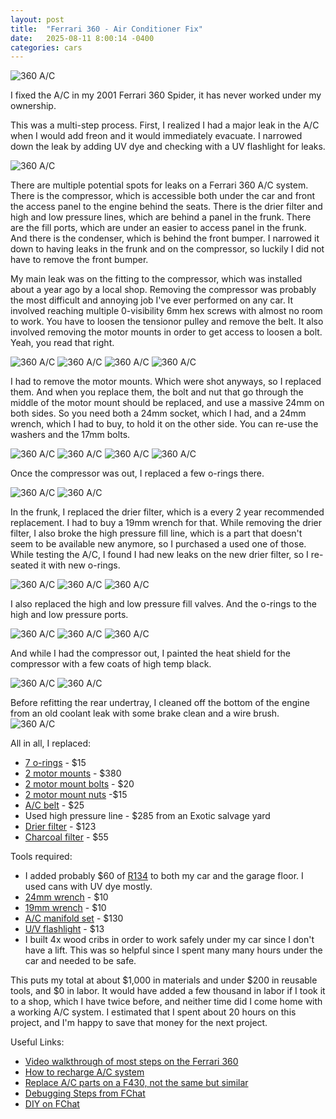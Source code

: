 ```yaml
---
layout: post
title:  "Ferrari 360 - Air Conditioner Fix"
date:   2025-08-11 8:00:14 -0400
categories: cars
---
```


![360 A/C](/images/ac/7.jpg)

I fixed the A/C in my 2001 Ferrari 360 Spider, it has never worked under my ownership. 

This was a multi-step process. First, I realized I had a major leak in the A/C when I would add freon and it would immediately evacuate. I narrowed down the leak by adding UV dye and checking with a UV flashlight for leaks. 

![360 A/C](/images/ac/19.jpg)

There are multiple potential spots for leaks on a Ferrari 360 A/C system. There is the compressor, which is accessible both under the car and front the access panel to the engine behind the seats. There is the drier filter and high and low pressure lines, which are behind a panel in the frunk. There are the fill ports, which are under an easier to access panel in the frunk. And there is the condenser, which is behind the front bumper. I narrowed it down to having leaks in the frunk and on the compressor, so luckily I did not have to remove the front bumper. 

My main leak was on the fitting to the compressor, which was installed about a year ago by a local shop. Removing the compressor was probably the most difficult and annoying job I've ever performed on any car. It involved reaching multiple 0-visibility 6mm hex screws with almost no room to work. You have to loosen the tensionor pulley and remove the belt. It also involved removing the motor mounts in order to get access to loosen a bolt. Yeah, you read that right. 

![360 A/C](/images/ac/3.jpg)
![360 A/C](/images/ac/4.jpg)
![360 A/C](/images/ac/5.jpg)
![360 A/C](/images/ac/6.jpg)

I had to remove the motor mounts. Which were shot anyways, so I replaced them. And when you replace them, the bolt and nut that go through the middle of the motor mount should be replaced, and use a massive 24mm on both sides. So you need both a 24mm socket, which I had, and a 24mm wrench, which I had to buy, to hold it on the other side. You can re-use the washers and the 17mm bolts. 

![360 A/C](/images/ac/8.jpg)
![360 A/C](/images/ac/9.jpg)
![360 A/C](/images/ac/10.jpg)
![360 A/C](/images/ac/11.jpg)
 
Once the compressor was out, I replaced a few o-rings there.

![360 A/C](/images/ac/12.jpg)
![360 A/C](/images/ac/13.jpg)

In the frunk, I replaced the drier filter, which is a every 2 year recommended replacement. I had to buy a 19mm wrench for that. While removing the drier filter, I also broke the high pressure fill line, which is a part that doesn't seem to be available new anymore, so I purchased a used one of those. While testing the A/C, I found I had new leaks on the new drier filter, so I re-seated it with new o-rings.

![360 A/C](/images/ac/16.jpg)
![360 A/C](/images/ac/17.jpg)
![360 A/C](/images/ac/18.jpg)

I also replaced the high and low pressure fill valves. And the o-rings to the high and low pressure ports. 

![360 A/C](/images/ac/20.jpg)
![360 A/C](/images/ac/21.jpg)
![360 A/C](/images/ac/22.jpg)

And while I had the compressor out, I painted the heat shield for the compressor with a few coats of high temp black.

![360 A/C](/images/ac/14.jpg)
![360 A/C](/images/ac/15.jpg)

Before refitting the rear undertray, I cleaned off the bottom of the engine from an old coolant leak with some brake clean and a wire brush. 
![360 A/C](/images/ac/2.jpg)

All in all, I replaced:
* [7 o-rings](https://amzn.to/3HrzT3O) - $15
* [2 motor mounts](https://awitalian.com/product/360-engine-mount-182142/) - $380
* [2 motor mount bolts](https://www.ricambiamerica.com/15864234-screw.html) - $20
* [2 motor mount nuts](https://www.ricambiamerica.com/176573-nut.html) -$15
* [A/C belt](https://www.ricambiamerica.com/201236-air-conditioning-belt.html) - $25
* Used high pressure line - $285 from an Exotic salvage yard
* [Drier filter](https://awitalian.com/product/ac-drier-filter-65628300/) - $123
* [Charcoal filter](https://www.ebay.com/itm/332890585711) - $55

Tools required: 
* I added probably $60 of [R134](https://amzn.to/4lhJech) to both my car and the garage floor. I used cans with UV dye mostly.  
* [24mm wrench](https://amzn.to/4lnxDIW) - $10
* [19mm wrench](https://amzn.to/4ovBNB7) - $10
* [A/C manifold set](https://amzn.to/47kFQKo) - $130
* [U/V flashlight](https://amzn.to/3HsTgcG) - $13
* I built 4x wood cribs in order to work safely under my car since I don't have a lift. This was so helpful since I spent many many hours under the car and needed to be safe. 

This puts my total at about $1,000 in materials and under $200 in reusable tools, and $0 in labor. It would have added a few thousand in labor if I took it to a shop, which I have twice before, and neither time did I come home with a working A/C system.
I estimated that I spent about 20 hours on this project, and I'm happy to save that money for the next project. 

Useful Links:
* [Video walkthrough of most steps on the Ferrari 360](https://www.youtube.com/watch?v=vfmUusKCQGU)
* [How to recharge A/C system](https://www.youtube.com/watch?v=Pdq8JAlct6s)
* [Replace A/C parts on a F430, not the same but similar](https://www.youtube.com/watch?v=9nIDPWWh5d8)
* [Debugging Steps from FChat](https://www.ferrarichat.com/forum/threads/360-ac-problem-high-low-side-low-high-side.625819/page-4)
* [DIY on FChat](https://www.ferrarichat.com/forum/threads/replacing-ac-compressor-ferrari-360-diy.696380/)